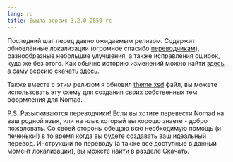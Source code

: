 ```yaml
---
lang: ru
title: Вышла версия 3.2.0.2850 rc
---
```

Последний шаг перед давно ожидаемым релизом. Содержит обновлённые локализации (огромное спасибо [переводчикам](/ru/about)), разнообразные небольшие улучшения, а также исправления ошибок, куда же без этого. Как обычно историю изменений можно найти [здесь](/history.txt), а саму версию скачать [здесь](/ru/downloads).

Также вместе с этим релизом я обновил [theme.xsd](/theme.xsd) файл, вы можете использовать эту схему для создания своих собственных тем оформления для Nomad.

P.S. Разыскиваются переводчики! Если вы хотите перевести Nomad на ваш родной язык, или на язык который вы хорошо знаете - добро пожаловать. Со своей стороны обещаю всю необходимую помощь (и печеньки!) в то время когда вы будете создавать ваш идеальный перевод. Инструкции по переводу (а также все доступные в данный момент локализации), вы можете найти в разделе [Скачать](/ru/downloads).
